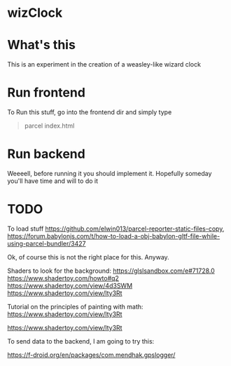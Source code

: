 # wizClock

What's this
=================

This is an experiment in the creation of a weasley-like wizard clock


Run frontend
=================

To Run this stuff, go into the frontend dir and simply type

> parcel index.html 




Run backend
=================

Weeeell, before running it you should implement it.
Hopefully someday you'll have time and will to do it

TODO
=================

To load stuff https://github.com/elwin013/parcel-reporter-static-files-copy, https://forum.babylonjs.com/t/how-to-load-a-obj-babylon-gltf-file-while-using-parcel-bundler/3427


Ok, of course this is not the right place for this. Anyway.

Shaders to look for the background:
https://glslsandbox.com/e#71728.0
https://www.shadertoy.com/howto#q2
https://www.shadertoy.com/view/4d3SWM
https://www.shadertoy.com/view/lty3Rt

Tutorial on the principles of painting with math:
https://www.shadertoy.com/view/lty3Rt

https://www.shadertoy.com/view/lty3Rt

To send data to the backend, I am going to try this:

https://f-droid.org/en/packages/com.mendhak.gpslogger/

